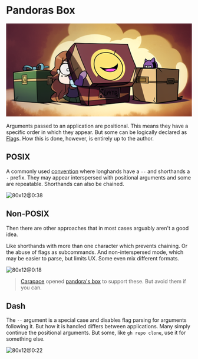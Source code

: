 # Pandoras Box

![](./pandorasBox/banner.png)

Arguments passed to an application are positional.
This means they have a specific order in which they appear.
But some can be logically declared as [Flag]s.
How this is done, however, is entirely up to the author.


## POSIX

A commonly used [convention] where longhands have a `--` and shorthands a `-` prefix.
They may appear interspersed with positional arguments and some are repeatable.
Shorthands can also be chained.

![80x12@0:38](./pandorasBox/posix.cast)

## Non-POSIX

Then there are other approaches that in most cases arguably aren't a good idea.

Like shorthands with more than one character which prevents chaining.
Or the abuse of flags as subcommands.
And non-interspersed mode, which may be easier to parse, but limits UX.
Some even mix different formats.

![80x12@0:18](./pandorasBox/nonposix.cast)

> [Carapace] opened [pandora's box] to support these. But avoid them if you can.

## Dash

The `--` argument is a special case and disables flag parsing for arguments following it.
But how it is handled differs between applications.
Many simply continue the positional arguments.
But some, like `gh repo clone`, use it for something else.

![80x12@0:22](./pandorasBox/dash.cast)

[Carapace]:https://carapace.sh
[convention]:https://www.gnu.org/software/libc/manual/html_node/Argument-Syntax.html
[embedded]:https://carapace-sh.github.io/carapace-bin/spec/embed.html
[pandora's box]:https://github.com/carapace-sh/carapace-pflag
[Flag]:https://en.wikipedia.org/wiki/Command-line_interface#Command-line_option

